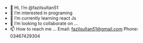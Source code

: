 - 👋 Hi, I’m @fazilsultan51
- 👀 I’m interested in programing
- 🌱 I’m currently learning react Js
- 💞️ I’m looking to collaborate on ...
- 📫 How to reach me ...
       Email: fazilsultan51@gmail.com
       Phone: 03467429304
       


